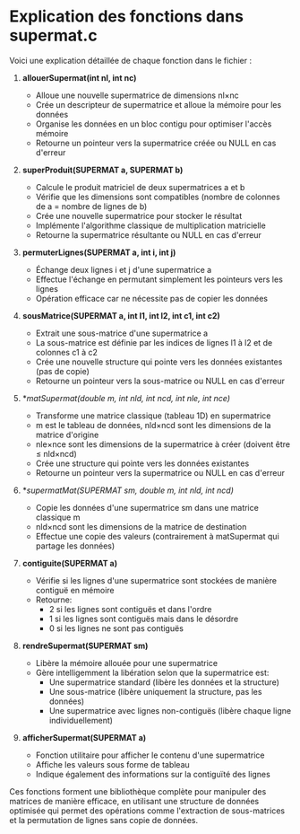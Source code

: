 # Explication des fonctions dans supermat.c

Voici une explication détaillée de chaque fonction dans le fichier <mcfile name="supermat.c" path="/Users/mac/Desktop/super-matrice/supermat.c"></mcfile> :

1. **allouerSupermat(int nl, int nc)**
   - Alloue une nouvelle supermatrice de dimensions nl×nc
   - Crée un descripteur de supermatrice et alloue la mémoire pour les données
   - Organise les données en un bloc contigu pour optimiser l'accès mémoire
   - Retourne un pointeur vers la supermatrice créée ou NULL en cas d'erreur

2. **superProduit(SUPERMAT a, SUPERMAT b)**
   - Calcule le produit matriciel de deux supermatrices a et b
   - Vérifie que les dimensions sont compatibles (nombre de colonnes de a = nombre de lignes de b)
   - Crée une nouvelle supermatrice pour stocker le résultat
   - Implémente l'algorithme classique de multiplication matricielle
   - Retourne la supermatrice résultante ou NULL en cas d'erreur

3. **permuterLignes(SUPERMAT a, int i, int j)**
   - Échange deux lignes i et j d'une supermatrice a
   - Effectue l'échange en permutant simplement les pointeurs vers les lignes
   - Opération efficace car ne nécessite pas de copier les données

4. **sousMatrice(SUPERMAT a, int l1, int l2, int c1, int c2)**
   - Extrait une sous-matrice d'une supermatrice a
   - La sous-matrice est définie par les indices de lignes l1 à l2 et de colonnes c1 à c2
   - Crée une nouvelle structure qui pointe vers les données existantes (pas de copie)
   - Retourne un pointeur vers la sous-matrice ou NULL en cas d'erreur

5. **matSupermat(double *m, int nld, int ncd, int nle, int nce)**
   - Transforme une matrice classique (tableau 1D) en supermatrice
   - m est le tableau de données, nld×ncd sont les dimensions de la matrice d'origine
   - nle×nce sont les dimensions de la supermatrice à créer (doivent être ≤ nld×ncd)
   - Crée une structure qui pointe vers les données existantes
   - Retourne un pointeur vers la supermatrice ou NULL en cas d'erreur

6. **supermatMat(SUPERMAT sm, double *m, int nld, int ncd)**
   - Copie les données d'une supermatrice sm dans une matrice classique m
   - nld×ncd sont les dimensions de la matrice de destination
   - Effectue une copie des valeurs (contrairement à matSupermat qui partage les données)

7. **contiguite(SUPERMAT a)**
   - Vérifie si les lignes d'une supermatrice sont stockées de manière contiguë en mémoire
   - Retourne:
     - 2 si les lignes sont contiguës et dans l'ordre
     - 1 si les lignes sont contiguës mais dans le désordre
     - 0 si les lignes ne sont pas contiguës

8. **rendreSupermat(SUPERMAT sm)**
   - Libère la mémoire allouée pour une supermatrice
   - Gère intelligemment la libération selon que la supermatrice est:
     - Une supermatrice standard (libère les données et la structure)
     - Une sous-matrice (libère uniquement la structure, pas les données)
     - Une supermatrice avec lignes non-contiguës (libère chaque ligne individuellement)

9. **afficherSupermat(SUPERMAT a)**
   - Fonction utilitaire pour afficher le contenu d'une supermatrice
   - Affiche les valeurs sous forme de tableau
   - Indique également des informations sur la contiguïté des lignes

Ces fonctions forment une bibliothèque complète pour manipuler des matrices de manière efficace, en utilisant une structure de données optimisée qui permet des opérations comme l'extraction de sous-matrices et la permutation de lignes sans copie de données.